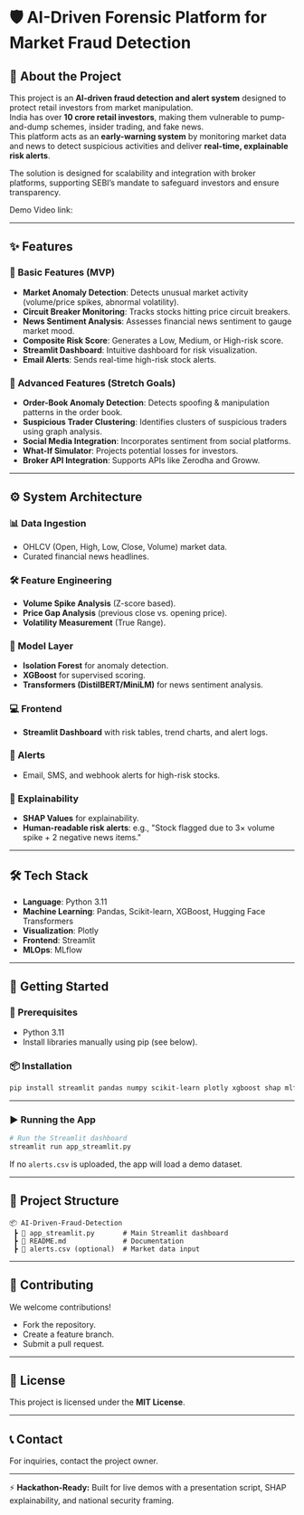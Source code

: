 # 🛡️ AI-Driven Forensic Platform for Market Fraud Detection

## 📖 About the Project
This project is an **AI-driven fraud detection and alert system** designed to protect retail investors from market manipulation.  
India has over **10 crore retail investors**, making them vulnerable to pump-and-dump schemes, insider trading, and fake news.  
This platform acts as an **early-warning system** by monitoring market data and news to detect suspicious activities and deliver **real-time, explainable risk alerts**.

The solution is designed for scalability and integration with broker platforms, supporting SEBI’s mandate to safeguard investors and ensure transparency.

Demo Video link: 

---

## ✨ Features

### 🔹 Basic Features (MVP)
- **Market Anomaly Detection**: Detects unusual market activity (volume/price spikes, abnormal volatility).
- **Circuit Breaker Monitoring**: Tracks stocks hitting price circuit breakers.
- **News Sentiment Analysis**: Assesses financial news sentiment to gauge market mood.
- **Composite Risk Score**: Generates a Low, Medium, or High-risk score.
- **Streamlit Dashboard**: Intuitive dashboard for risk visualization.
- **Email Alerts**: Sends real-time high-risk stock alerts.

### 🔹 Advanced Features (Stretch Goals)
- **Order-Book Anomaly Detection**: Detects spoofing & manipulation patterns in the order book.
- **Suspicious Trader Clustering**: Identifies clusters of suspicious traders using graph analysis.
- **Social Media Integration**: Incorporates sentiment from social platforms.
- **What-If Simulator**: Projects potential losses for investors.
- **Broker API Integration**: Supports APIs like Zerodha and Groww.

---

## ⚙️ System Architecture

### 📊 Data Ingestion
- OHLCV (Open, High, Low, Close, Volume) market data.
- Curated financial news headlines.

### 🛠️ Feature Engineering
- **Volume Spike Analysis** (Z-score based).
- **Price Gap Analysis** (previous close vs. opening price).
- **Volatility Measurement** (True Range).

### 🧠 Model Layer
- **Isolation Forest** for anomaly detection.
- **XGBoost** for supervised scoring.
- **Transformers (DistilBERT/MiniLM)** for news sentiment analysis.

### 💻 Frontend
- **Streamlit Dashboard** with risk tables, trend charts, and alert logs.

### 📢 Alerts
- Email, SMS, and webhook alerts for high-risk stocks.

### 🧩 Explainability
- **SHAP Values** for explainability.
- **Human-readable risk alerts**: e.g., "Stock flagged due to 3× volume spike + 2 negative news items."

---

## 🛠️ Tech Stack
- **Language**: Python 3.11
- **Machine Learning**: Pandas, Scikit-learn, XGBoost, Hugging Face Transformers
- **Visualization**: Plotly
- **Frontend**: Streamlit
- **MLOps**: MLflow

---

## 🚀 Getting Started

### 🔑 Prerequisites
- Python 3.11
- Install libraries manually using pip (see below).

### 📦 Installation

```bash
pip install streamlit pandas numpy scikit-learn plotly xgboost shap mlflow
```

---

### ▶️ Running the App

```bash
# Run the Streamlit dashboard
streamlit run app_streamlit.py
```

If no `alerts.csv` is uploaded, the app will load a demo dataset.

---

## 📂 Project Structure

```
📦 AI-Driven-Fraud-Detection
 ┣ 📜 app_streamlit.py       # Main Streamlit dashboard
 ┣ 📜 README.md              # Documentation
 ┣ 📜 alerts.csv (optional)  # Market data input
```

---

## 🤝 Contributing
We welcome contributions!  
- Fork the repository.
- Create a feature branch.
- Submit a pull request.

---

## 📄 License
This project is licensed under the **MIT License**.

---

## 📞 Contact
For inquiries, contact the project owner.

---

⚡ **Hackathon-Ready:** Built for live demos with a presentation script, SHAP explainability, and national security framing.
